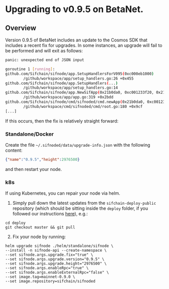 # Upgrading to v0.9.5 on BetaNet.

## Overview

Version 0.9.5 of BetaNet includes an update to the Cosmos SDK that includes a recent fix for upgrades. In some instances, an upgrade will fail to be performed and will exit as follows:

```bash
panic: unexpected end of JSON input

goroutine 1 [running]:
github.com/Sifchain/sifnode/app.SetupHandlersForV095(0xc000eb1000)
        /github/workspace/app/setup_handlers.go:26 +0x455
github.com/Sifchain/sifnode/app.SetupHandlers(...)
        /github/workspace/app/setup_handlers.go:14
github.com/Sifchain/sifnode/app.NewSifApp(0x21b0da0, 0xc001233f20, 0x21c8fe0, 0xc0010e2050, 0x0, 0x0, 0x1, 0xc0012e1d10, 0xc000fa99a0, 0xf, ...)
        /github/workspace/app/app.go:319 +0x2bdd
github.com/Sifchain/sifnode/cmd/sifnoded/cmd.newApp(0x21b0da0, 0xc001233f20, 0x21c8fe0, 0xc0010e2050, 0x0, 0x0, 0x216ed00, 0xc0010307e0, 0xc001035400, 0x1d3194a)
        /github/workspace/cmd/sifnoded/cmd/root.go:180 +0x9cf
[...]
```

If this occurs, then the fix is relatively straight forward:

### Standalone/Docker

Create the file `~/.sifnoded/data/upgrade-info.json` with the following content:

```json
{"name":"0.9.5","height":2976500}
```

and then restart your node.

### k8s

If using Kubernetes, you can repair your node via helm. 

1. Simply pull down the latest updates from the `sifchain-deploy-public` repository (which should be sitting inside the `deploy` folder, if you followed our instructions [here](https://github.com/Sifchain/sifnode/blob/master/docs/chainOps/k8s/README.md#prerequisites--dependencies)), e.g.:

```
cd deploy
git checkout master && git pull
```

2. Fix your node by running:

```
helm upgrade sifnode ./helm/standalone/sifnode \
--install -n sifnode-api --create-namespace \
--set sifnode.args.upgrade.fix="true" \
--set sifnode.args.upgrade.version="0.9.5" \
--set sifnode.args.upgrade.height="2976500" \
--set sifnode.args.enableRpc="true" \
--set sifnode.args.enableExternalRpc="false" \
--set image.tag=mainnet-0.9.0 \
--set image.repository=sifchain/sifnoded
```

